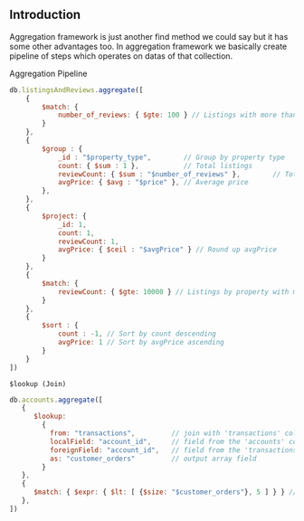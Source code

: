 
## Introduction

Aggregation framework is just another find method we could say but it has some other advantages too. In aggregation framework we basically create pipeline of steps which operates on datas of that collection.


Aggregation Pipeline
```js
db.listingsAndReviews.aggregate([
    {
        $match: {
            number_of_reviews: { $gte: 100 } // Listings with more than 100 reviews
        } 
    },
    {
        $group : {
            _id : "$property_type",        // Group by property type
            count: { $sum : 1 },           // Total listings
            reviewCount: { $sum : "$number_of_reviews" },        // Total reviews
            avgPrice: { $avg : "$price" }, // Average price
        },
    },
    {
        $project: {
            _id: 1,
            count: 1,
            reviewCount: 1,
            avgPrice: { $ceil : "$avgPrice" } // Round up avgPrice
        }
    },
    {
        $match: {
            reviewCount: { $gte: 10000 } // Listings by property with more than 10000 total reviews
        } 
    },
    {
        $sort : { 
            count : -1, // Sort by count descending
            avgPrice: 1 // Sort by avgPrice ascending
        }
    }
])
```

`$lookup (Join)`
```js
db.accounts.aggregate([
   {
      $lookup:
        {
          from: "transactions",         // join with 'transactions' collection
          localField: "account_id",     // field from the 'accounts' collection
          foreignField: "account_id",   // field from the 'transactions' collection
          as: "customer_orders"         // output array field
        }
   },
   {
      $match: { $expr: { $lt: [ {$size: "$customer_orders"}, 5 ] } } // filter for documents where 'customer_orders' is < 5
   },
])

```
